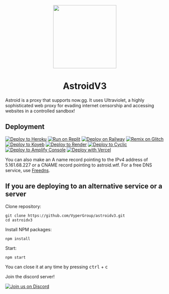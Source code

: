 <p align="center"><img src="https://raw.githubusercontent.com/VyperGroup/AstroidV3/main/static/images/128x128.png" height="200"></p>

<h1 align="center">AstroidV3</h1>

Astroid is a proxy that supports now.gg. It uses Ultraviolet, a highly sophisticated web proxy for evading internet censorship and accessing websites in a controlled sandbox!

## Deployment

[![Deploy to Heroku](https://binbashbanana.github.io/deploy-buttons/buttons/remade/heroku.svg)](https://heroku.com/deploy?template=https://github.com/VyperGroup/astroidv3)
[![Run on Replit](https://binbashbanana.github.io/deploy-buttons/buttons/remade/replit.svg)](https://replit.com/github/VyperGroup/astroidv3)
[![Deploy on Railway](https://binbashbanana.github.io/deploy-buttons/buttons/remade/railway.svg)](https://railway.app/template/JBdjPD?referralCode=wdefKB)
[![Remix on Glitch](https://binbashbanana.github.io/deploy-buttons/buttons/remade/glitch.svg)](https://glitch.com/edit/#!/import/github/VyperGroup/astroidv3)
[![Deploy to Koyeb](https://binbashbanana.github.io/deploy-buttons/buttons/remade/koyeb.svg)](https://app.koyeb.com/deploy?type=git&repository=github.com/VyperGroup/astroidv3)
[![Deploy to Render](https://binbashbanana.github.io/deploy-buttons/buttons/remade/render.svg)](https://render.com/deploy?repo=https://github.com/VyperGroup/astroidv3)
[![Deploy to Cyclic](https://binbashbanana.github.io/deploy-buttons/buttons/remade/cyclic.svg)](https://app.cyclic.sh/api/app/deploy/VyperGroup/astroidv3)
[![Deploy to Amplify Console](https://binbashbanana.github.io/deploy-buttons/buttons/remade/amplifyconsole.svg)](https://console.aws.amazon.com/amplify/home#/deploy?repo=https://github.com/VyperGroup/astroidv3)
[![Deploy with Vercel](https://vercel.com/button)](https://vercel.com/new/clone?repository-url=https%3A%2F%2Fgithub.com%2FVyperGroup%2Fastroidv3)

  
You can also make an A name record pointing to the IPv4 address of 5.161.68.227 or a CNAME record pointing to astroid.wtf. For a free DNS service, use [Freedns](https://freedns.afraid.org/).

## If you are deploying to an alternative service or a server
Clone repository:
```
git clone https://github.com/VyperGroup/astroidv3.git
cd astroidv3
```
Install NPM packages:
```
npm install
```
Start:
```
npm start
```
You can close it at any time by pressing <kbd>ctrl</kbd> + <kbd>c</kbd>

Join the discord server!

[![Join us on Discord](https://invidget.switchblade.xyz/nowgg?theme=dark)](https://discord.gg/nowgg)
